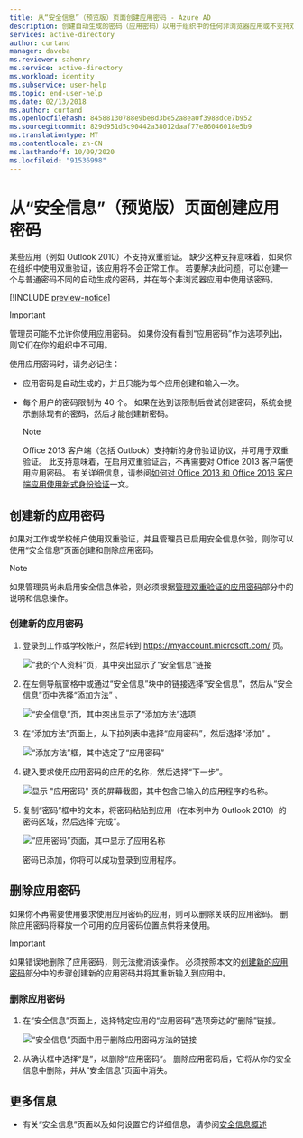 ```yaml
---
title: 从“安全信息”（预览版）页面创建应用密码 - Azure AD
description: 创建自动生成的密码（应用密码）以用于组织中的任何非浏览器应用或不支持双重验证的任何应用。 此应用密码有别于普通密码，可以从“安全信息”页面进行设置。
services: active-directory
author: curtand
manager: daveba
ms.reviewer: sahenry
ms.service: active-directory
ms.workload: identity
ms.subservice: user-help
ms.topic: end-user-help
ms.date: 02/13/2018
ms.author: curtand
ms.openlocfilehash: 84588130788e9be8d3be52a8ea0f3988dce7b952
ms.sourcegitcommit: 829d951d5c90442a38012daaf77e86046018e5b9
ms.translationtype: MT
ms.contentlocale: zh-CN
ms.lasthandoff: 10/09/2020
ms.locfileid: "91536998"
---
```

# <a name="create-app-passwords-from-the-security-info-preview-page"></a>从“安全信息”（预览版）页面创建应用密码

某些应用（例如 Outlook 2010）不支持双重验证。 缺少这种支持意味着，如果你在组织中使用双重验证，该应用将不会正常工作。 若要解决此问题，可以创建一个与普通密码不同的自动生成的密码，并在每个非浏览器应用中使用该密码。

[!INCLUDE [preview-notice](../../../includes/active-directory-end-user-preview-notice-security-info.md)]

>[!Important]
>管理员可能不允许你使用应用密码。 如果你没有看到“应用密码”作为选项列出，则它们在你的组织中不可用。

使用应用密码时，请务必记住：

- 应用密码是自动生成的，并且只能为每个应用创建和输入一次。

- 每个用户的密码限制为 40 个。 如果在达到该限制后尝试创建密码，系统会提示删除现有的密码，然后才能创建新密码。

    >[!Note]
    >Office 2013 客户端（包括 Outlook）支持新的身份验证协议，并可用于双重验证。 此支持意味着，在启用双重验证后，不再需要对 Office 2013 客户端使用应用密码。 有关详细信息，请参阅[如何对 Office 2013 和 Office 2016 客户端应用使用新式身份验证](https://support.office.com/article/how-modern-authentication-works-for-office-2013-and-office-2016-client-apps-e4c45989-4b1a-462e-a81b-2a13191cf517)一文。

## <a name="create-new-app-passwords"></a>创建新的应用密码

如果对工作或学校帐户使用双重验证，并且管理员已启用安全信息体验，则你可以使用“安全信息”页面创建和删除应用密码。

>[!Note]
>如果管理员尚未启用安全信息体验，则必须根据[管理双重验证的应用密码](multi-factor-authentication-end-user-app-passwords.md)部分中的说明和信息操作。

### <a name="to-create-a-new-app-password"></a>创建新的应用密码

1. 登录到工作或学校帐户，然后转到 https://myaccount.microsoft.com/ 页。

    ![“我的个人资料”页，其中突出显示了“安全信息”链接](media/security-info/securityinfo-myprofile-page.png)

2. 在左侧导航窗格中或通过“安全信息”块中的链接选择“安全信息”，然后从“安全信息”页中选择“添加方法”   。

    ![“安全信息”页，其中突出显示了“添加方法”选项](media/security-info/securityinfo-myprofile-addmethod-page.png)

3. 在“添加方法”页面上，从下拉列表中选择“应用密码”，然后选择“添加”  。

    ![“添加方法”框，其中选定了“应用密码”](media/security-info/securityinfo-myprofile-addpassword.png)

4. 键入要求使用应用密码的应用的名称，然后选择“下一步”。

    ![显示 "应用密码" 页的屏幕截图，其中包含已输入的应用程序的名称。](media/security-info/securityinfo-myprofile-password-appname.png)

5. 复制“密码”框中的文本，将密码粘贴到应用（在本例中为 Outlook 2010）的密码区域，然后选择“完成”。

    ![“应用密码”页面，其中显示了应用名称](media/security-info/securityinfo-myprofile-password-copytext.png)

    密码已添加，你将可以成功登录到应用程序。

## <a name="delete-your-app-passwords"></a>删除应用密码

如果你不再需要使用要求使用应用密码的应用，则可以删除关联的应用密码。 删除应用密码将释放一个可用的应用密码位置点供将来使用。

>[!Important]
>如果错误地删除了应用密码，则无法撤消该操作。 必须按照本文的[创建新的应用密码](#create-new-app-passwords)部分中的步骤创建新的应用密码并将其重新输入到应用中。

### <a name="to-delete-an-app-password"></a>删除应用密码

1. 在“安全信息”页面上，选择特定应用的“应用密码”选项旁边的“删除”链接。  

    ![“安全信息”页面中用于删除应用密码方法的链接](media/security-info/securityinfo-myprofile-password-appdelete.png)

2. 从确认框中选择“是”，以删除“应用密码”。  删除应用密码后，它将从你的安全信息中删除，并从“安全信息”页面中消失。

## <a name="for-more-information"></a>更多信息

- 有关“安全信息”页面以及如何设置它的详细信息，请参阅[安全信息概述](./security-info-setup-signin.md)